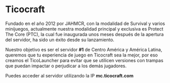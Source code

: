 # Ticocraft

Fundado en el año 2012 por JAHMCR, con la modalidad de Survival y varios minijuegos, actualmente nuestra modalidad principal y exclusiva es Protect The Core (PTC), la cual fue inaugurada unos meses después de la apertura del servidor, ha sido un éxito desde su lanzamiento.

Nuestro objetivo es ser el servidor **#1** de Centro América y América Latina, queremos que tu experiencia de juego en Ticocraft sea la mejor, por eso creamos el TicoLauncher para evitar que se utilicen versiones con trampas que puedan impactar o perjudicar a los demás jugadores.

Puedes acceder al servidor utilizando la IP **mc.ticocraft.com**
